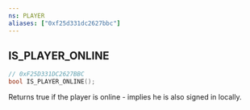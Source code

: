 ```yaml
---
ns: PLAYER
aliases: ["0xf25d331dc2627bbc"]
---
```

## IS_PLAYER_ONLINE

```c
// 0xF25D331DC2627BBC
bool IS_PLAYER_ONLINE();
```

Returns true if the player is online - implies he is also signed in locally.

